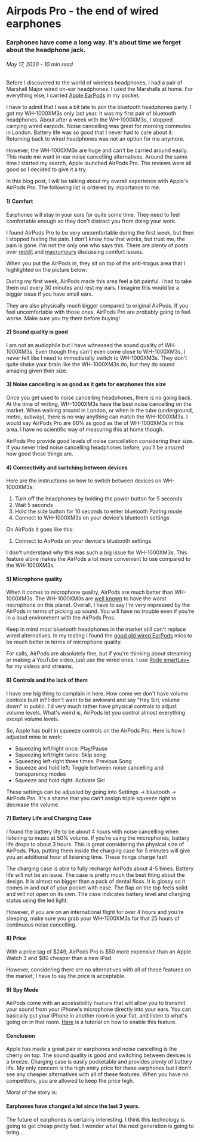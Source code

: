 # Airpods Pro - the end of wired earphones

### Earphones have come a long way. It's about time we forget about the headphone jack.

###### May 17, 2020 - 10 min read

Before I discovered to the world of wireless headphones, I had a pair
 of Marshall Major wired on-ear headphones. I used the Marshalls at
  home. For everything else, I carried [Apple EarPods](https://www.apple.com/uk/shop/product/MMTN2ZM/A/earpods-with-lightning-connector?fnode=b9f40b0651e17bde6942ee565419f9f23ec9438f9d6c9414c21023d3a8592c56057e5f09f24277dab5a84030a5cfdda1a342d14296424818031081cff59fa96c0047942549e217befc270af9379882cbce0b96be9f27ff0429b1e93980c44a6bce8d8580ea73d31c07da0eba5b1cb5e6a75a1be8434c99f11a782e9686ef5f3f)
   in my pocket.

 <MediaCarousel folder="airpodsPro" images="allHeadphones.jpg"/>

I have to admit that I was a bit late to join the bluetooth headphones
 party. I got my WH-1000XM3s only last year. It was my first pair of
  bluetooth headphones. About after a week with the WH-1000XM3s, I stopped
   carrying wired earpods. Noise cancelling was great for morning
    commutes in London. Battery life was so good that I never had to care
     about it. Returning back to wired headphones was not an option for
      me anymore.

However, the WH-1000XM3s are huge and can't be carried around easily. This
 made me want in-ear noise cancelling alternatives. Around the same time
  I started my search, Apple launched AirPods Pro. The reviews were all
   good so I decided to give it a try.

 <MediaCarousel folder="airpodsPro" images="sizeComparison.jpg"/>

In this blog post, I will be talking about my overall experience with
 Apple's AirPods Pro. The following list is ordered by importance to me.

#### 1) Comfort

Earphones will stay in your ears for quite some time. They need to feel
  comfortable enough so they don't distract you from doing your work.

I found AirPods Pro to be very uncomfortable during the first week, but
 then I stopped feeling the pain. I don't know how that works, but
  trust me, the pain is gone. I'm not the only one who says this. There
   are plenty of posts over [reddit](https://www.reddit.com/r/airpods/comments/dpmg5z/airpods_pro_hurt_my_ears_like_crazy_anyone_else/)
    and [macrumours](https://forums.macrumors.com/threads/airpods-pro-hurt.2208685/)
     discussing comfort issues.

When you put the AirPods in, they sit on top of the anti-tragus area that I
 highlighted on the picture below:

 <MediaCarousel folder="airpodsPro" images="inEar.jpg"/>

During my first week, AirPods
 made this area feel a bit painful. I had to take them out every 30
  minutes and rest my ears. I imagine this would be a bigger issue if
   you have small ears.

They are also physically much bigger compared to original AirPods. If you
 feel uncomfortable with those ones, AirPods Pro are probably going to
  feel worse. Make sure you try them before buying! 
  
 <MediaCarousel folder="airpodsPro" images="airpodsVSProSize1.jpg,airpodsVSProSize2.jpg,airpodsVSProSize3.jpg"/>

#### 2) Sound quality is good

I am not an audiophile but I have witnessed the sound quality of WH-1000XM3s.
 Even though they can't even come close to WH-1000XM3s, I never felt like
  I need to immediatelly switch to WH-1000XM3s. They don't quite shake your
   brain like the WH-1000XM3s do, but they do sound amazing given their size.

#### 3) Noise cancelling is as good as it gets for earphones this size

Once you get used to noise cancelling headphones, there is no going back.
 At the time of writing, WH-1000XM3s have the best noise cancelling on the
  market. When walking around in London, or when in the tube (underground,
   metro, subway), there is no way anything can match the WH-1000XM3s. I
    would say AirPods Pro are 60% as good as the of WH-1000XM3s in this area.
     I have no scientific way of measuring this at home though.

AirPods Pro provide good levels of noise cancellation considering their size.
 If you never tried noise cancelling headphones before, you'll be amazed how
  good these things are.

#### 4) Connectivity and switching between devices

Here are the instructions on how to switch between devices on WH-1000XM3s:

1. Turn off the headphones by holding the power button for 5 seconds
2. Wait 5 seconds
3. Hold the side button for 10 seconds to enter bluetooth Pairing mode
4. Connect to WH-1000XM3s on your device's bluetooth settings

On AirPods it goes like this:

1. Connect to AirPods on your device's bluetooth settings

I don't understand why this was such a big issue for WH-1000XM3s. This feature
 alone makes the AirPods a lot more convenient to use compared to the WH-1000XM3s.

#### 5) Microphone quality

When it comes to microphone quality, AirPods are much better than WH-1000XM3s.
 The WH-1000XM3s are [well known](https://youtu.be/ejqzxaaNltI?t=573)
  to have the worst microphone on this planet.
  Overall, I have to say I'm very impressed by the AirPods in terms of
   picking up sound. You will have no trouble even if you're in a loud
   environment with the AirPods Pros.
   
 Keep in mind most bluetooth headphones in the market still can't replace wired alternatives.
  In my testing I found the [good old wired EarPods](https://www.apple.com/uk/shop/product/MMTN2ZM/A/earpods-with-lightning-connector?fnode=b9f40b0651e17bde6942ee565419f9f23ec9438f9d6c9414c21023d3a8592c56057e5f09f24277dab5a84030a5cfdda1a342d14296424818031081cff59fa96c0047942549e217befc270af9379882cbce0b96be9f27ff0429b1e93980c44a6bce8d8580ea73d31c07da0eba5b1cb5e6a75a1be8434c99f11a782e9686ef5f3f)
   mics to be much better in terms of microphone quality.
 
 For calls, AirPods are absolutely fine, but if you're thinking about streaming or
  making a YouTube video, just use the wired ones. I use [Rode smartLav+](https://www.amazon.com/Rode-smartLav-Lavalier-Microphone-Smartphones/dp/B00EO4A7L0/ref=sr_1_2?dchild=1&keywords=rode+lavalier+mic&qid=1589753087&sr=8-2)
   for my videos and streams.

#### 6) Controls and the lack of them

I have one big thing to complain in here. How come we don't have volume controls
 built in? I don't want to be awkward and say "Hey Siri, volume down" in public.
  I'd very much rather have physical controls to adjust volume levels. What's
   weird is, AirPods let you control almost everything except volume levels.

So, Apple has built in squeeze controls on the AirPods Pro. Here is how I adjusted
 mine to work:
 

* Squeezing left/right once: Play/Pause
* Squeezing left/right twice: Skip song
* Squeezing left-right three times: Previous Song
* Squeeze and hold left: Toggle between noise cancelling and transparency modes
* Squeeze and hold right: Activate Siri


 <MediaCarousel folder="airpodsPro" images="singleSqueeze.mp4,doubleSqueeze.mp4,tripleSqueeze.mp4,squeezeAndHold.mp4,takingOut.mp4"/>

These settings can be adjusted by going into Settings -> bluetooth -> AirPods Pro.
 It's a shame that you can't assign triple squeeze right to decrease the volume.

 <MediaCarousel folder="airpodsPro" images="bluetoothSettings1.png,bluetoothSettings2.png"/>

#### 7) Battery Life and Charging Case

I found the battery life to be about 4 hours with noise cancelling when listening
 to music at 50% volume. If you're using the microphones, battery life drops to
  about 3 hours. This is great considering the physical size of AirPods. Plus,
   putting them inside the charging case for 5 minutes will give you an additional
    hour of listening time. These things charge fast!

The charging case is able to fully recharge AirPods about 4-5 times. Battery life 
will not be an issue. The case is pretty much the best thing about the design. It
 is almost no bigger than a pack of dental floss. It is glossy so it comes in and
  out of your pocket with ease. The flap on the top feels solid and will not open
   on its own. The case indicates battery level and charging status using the led
    light.

 <MediaCarousel folder="airpodsPro" images="case1.jpg,case2.jpg,case3.jpg,case4.jpg"/>

However, if you are on an international flight for over 4 hours and you're sleeping,
 make sure you grab your WH-1000XM3s for that 25 hours of continuous noise cancelling.

#### 8) Price

With a price tag of $249, AirPods Pro is $50 more expensive than an Apple Watch 3 and
 $80 cheaper than a new iPad.

However, considering there are no alternatives with all of these features on the market,
 I have to say the price is acceptable.

#### 9) Spy Mode

AirPods come with an accessibility `feature` that will allow you to transmit your sound
 from your iPhone's microphone directly into your ears. You can basically put your
  iPhone in another room in your flat, and listen to what's going on in that room.
   [Here](https://knowtechie.com/how-to-airpod-listening-device/)
    is a tutorial on how to enable this feature.

#### Conclusion

Apple has made a great pair or earphones and noise cancelling is the cherry on
 top. The sound quality is good and switching between devices is a breeze. Charging
  case is easily pocketable and provides plenty of battery life. My only concern is
   the high entry price for these earphones but I don't see any cheaper alternatives
    with all of these features. When you have no competitors, you are allowed to
     keep the price high.

Moral of the story is: 

#### Earphones have changed a lot since the last 3 years.

The future of earphones is certainly interesting. I think this technology is going
 to get cheap pretty fast. I wonder what the next generation is going to bring...

